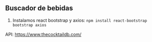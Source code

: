 ## Buscador de bebidas

1. Instalamos react bootstrap y axios: `npm install react-bootstrap bootstrap axios`

API: https://www.thecocktaildb.com/

